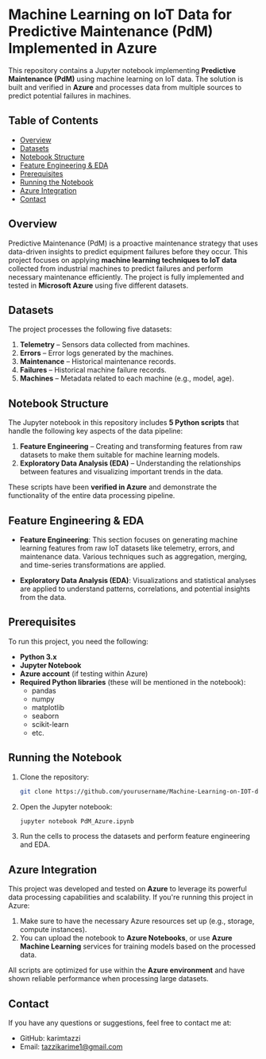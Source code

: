 # Machine Learning on IoT Data for Predictive Maintenance (PdM) Implemented in Azure

This repository contains a Jupyter notebook implementing **Predictive Maintenance (PdM)** using machine learning on IoT data. The solution is built and verified in **Azure** and processes data from multiple sources to predict potential failures in machines.

## Table of Contents

- [Overview](#overview)
- [Datasets](#datasets)
- [Notebook Structure](#notebook-structure)
- [Feature Engineering & EDA](#feature-engineering--eda)
- [Prerequisites](#prerequisites)
- [Running the Notebook](#running-the-notebook)
- [Azure Integration](#azure-integration)
- [Contact](#contact)

## Overview

Predictive Maintenance (PdM) is a proactive maintenance strategy that uses data-driven insights to predict equipment failures before they occur. This project focuses on applying **machine learning techniques to IoT data** collected from industrial machines to predict failures and perform necessary maintenance efficiently. The project is fully implemented and tested in **Microsoft Azure** using five different datasets.

## Datasets

The project processes the following five datasets:

1. **Telemetry** – Sensors data collected from machines.
2. **Errors** – Error logs generated by the machines.
3. **Maintenance** – Historical maintenance records.
4. **Failures** – Historical machine failure records.
5. **Machines** – Metadata related to each machine (e.g., model, age).

## Notebook Structure

The Jupyter notebook in this repository includes **5 Python scripts** that handle the following key aspects of the data pipeline:

1. **Feature Engineering** – Creating and transforming features from raw datasets to make them suitable for machine learning models.
2. **Exploratory Data Analysis (EDA)** – Understanding the relationships between features and visualizing important trends in the data.

These scripts have been **verified in Azure** and demonstrate the functionality of the entire data processing pipeline.

## Feature Engineering & EDA

- **Feature Engineering**: This section focuses on generating machine learning features from raw IoT datasets like telemetry, errors, and maintenance data. Various techniques such as aggregation, merging, and time-series transformations are applied.
  
- **Exploratory Data Analysis (EDA)**: Visualizations and statistical analyses are applied to understand patterns, correlations, and potential insights from the data.

## Prerequisites

To run this project, you need the following:

- **Python 3.x**
- **Jupyter Notebook**
- **Azure account** (if testing within Azure)
- **Required Python libraries** (these will be mentioned in the notebook):
  - pandas
  - numpy
  - matplotlib
  - seaborn
  - scikit-learn
  - etc.

## Running the Notebook

1. Clone the repository:

   ```bash
   git clone https://github.com/yourusername/Machine-Learning-on-IOT-data-for-predictive-maintenance-PdM-_implemented_in_AZURE.git
   ```

2. Open the Jupyter notebook:

   ```bash
   jupyter notebook PdM_Azure.ipynb
   ```

3. Run the cells to process the datasets and perform feature engineering and EDA.

## Azure Integration

This project was developed and tested on **Azure** to leverage its powerful data processing capabilities and scalability. If you're running this project in Azure:

1. Make sure to have the necessary Azure resources set up (e.g., storage, compute instances).
2. You can upload the notebook to **Azure Notebooks**, or use **Azure Machine Learning** services for training models based on the processed data.
   
All scripts are optimized for use within the **Azure environment** and have shown reliable performance when processing large datasets.

## Contact

If you have any questions or suggestions, feel free to contact me at:

- GitHub: karimtazzi
- Email:  tazzikarime1@gmail.com
